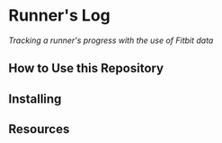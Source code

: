 # Runner's Log
_Tracking a runner's progress with the use of Fitbit data_

## How to Use this Repository

## Installing

## Resources
